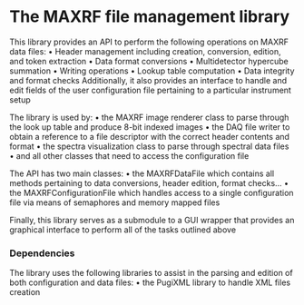 ﻿# The MAXRF file management library

This library provides an API to perform the following operations on MAXRF data files:
    • Header management including creation, conversion, edition, and token extraction
    • Data format conversions
    • Multidetector hypercube summation
    • Writing operations
    • Lookup table computation
    • Data integrity and format checks
Additionally, it also provides an interface to handle and edit fields of the user configuration file pertaining to a particular instrument setup

The library is used by:
    • the MAXRF image renderer class to parse through the look up table and produce 8-bit indexed images
    • the DAQ file  writer to obtain a reference to a file descriptor with the correct header contents and format
    • the spectra visualization class to parse through spectral data files
    • and all other classes that need to access the configuration file

The API has two main classes:
    • the MAXRFDataFile which contains all methods pertaining to data conversions, header edition, format checks…
    • the MAXRFConfigurationFile which handles access to a single configuration file via means of semaphores and memory mapped files

Finally, this library serves as a submodule to a GUI wrapper that provides an graphical interface to perform all of the tasks outlined above


### Dependencies

The library uses the following libraries to assist in the parsing and edition of both configuration and data files:
    • the PugiXML library to  handle XML files creation

